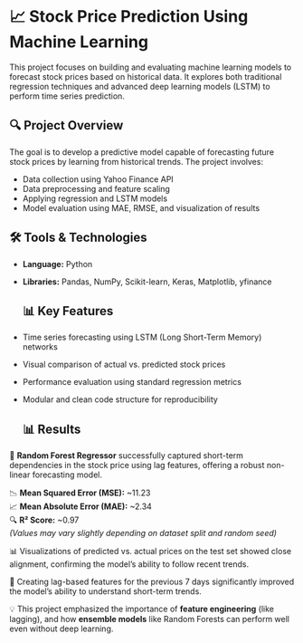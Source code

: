 # 📈 Stock Price Prediction Using Machine Learning

This project focuses on building and evaluating machine learning models to forecast stock prices based on historical data. It explores both traditional regression techniques and advanced deep learning models (LSTM) to perform time series prediction.

## 🔍 Project Overview

The goal is to develop a predictive model capable of forecasting future stock prices by learning from historical trends. The project involves:

- Data collection using Yahoo Finance API  
- Data preprocessing and feature scaling  
- Applying regression and LSTM models  
- Model evaluation using MAE, RMSE, and visualization of results  

## 🛠️ Tools & Technologies

- **Language:** Python  
- **Libraries:** Pandas, NumPy, Scikit-learn, Keras, Matplotlib, yfinance

  ## 📊 Key Features

- Time series forecasting using LSTM (Long Short-Term Memory) networks  
- Visual comparison of actual vs. predicted stock prices  
- Performance evaluation using standard regression metrics  
- Modular and clean code structure for reproducibility

  ## 📊 Results

🌲 **Random Forest Regressor** successfully captured short-term dependencies in the stock price using lag features, offering a robust non-linear forecasting model.

📉 **Mean Squared Error (MSE):** ~11.23  
📈 **Mean Absolute Error (MAE):** ~2.34  
🔍 **R² Score:** ~0.97  
*(Values may vary slightly depending on dataset split and random seed)*

📊 Visualizations of predicted vs. actual prices on the test set showed close alignment, confirming the model’s ability to follow recent trends.

📆 Creating lag-based features for the previous 7 days significantly improved the model’s ability to understand short-term trends.

💡 This project emphasized the importance of **feature engineering** (like lagging), and how **ensemble models** like Random Forests can perform well even without deep learning.

